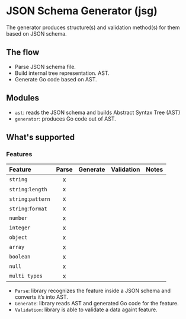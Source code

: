 # JSON Schema Generator (jsg)
The generator produces structure(s) and validation method(s) for them based on
JSON schema.

## The flow

* Parse JSON schema file.
* Build internal tree representation. AST.
* Generate Go code based on AST.


## Modules

* `ast`: reads the JSON schema and builds Abstract Syntax Tree (AST)
* `generator`: produces Go code out of AST.


## What's supported

### Features

| Feature            | Parse | Generate | Validation | Notes |
|:-------------------|:-----:|:--------:|:----------:|:-----:|
| `string`           | x     |          |            |       |
| `string`:`length`  | x     |          |            |       |
| `string`:`pattern` | x     |          |            |       |
| `string`:`format`  | x     |          |            |       |
| `number`           | x     |          |            |       |
| `integer`          | x     |          |            |       |
| `object`           | x     |          |            |       |
| `array`            | x     |          |            |       |
| `boolean`          | x     |          |            |       |
| `null`             | x     |          |            |       |
| `multi types`      | x     |          |            |       |

* `Parse`: library recognizes the feature inside a JSON schema and converts it’s
  into AST.
* `Generate`: library reads AST and generated Go code for the feature.
* `Validation`: library is able to validate a data againt feature.
